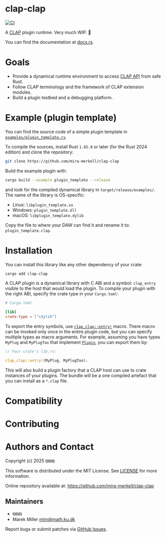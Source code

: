 # clap-clap

[![CI](https://github.com/mira-merkell/clap-clap/actions/workflows/CI.yml/badge.svg)](https://github.com/mira-merkell/clap-clap/actions/workflows/CI.yml)

A [CLAP] plugin runtime. Very much WIP. 🚧

You can find the documentation at [docs.rs][documentation].

[CLAP]: https://cleveraudio.org

[documentation]: https://docs.rs/clap-clap/latest/clap_clap/

# Goals

* Provide a dynamical runtime environment to access [CLAP API] from safe Rust.
* Follow CLAP terminology and the framework of CLAP extension modules.
* Build a plugin testbed and a debugging platform.

[CLAP API]: https://github.com/free-audio/clap/tree/main/include/clap

# Example (plugin template)

You can find the source code of a simple plugin template in [
`examples/plugin_template.rs`].

To compile the sources, install Rust `1.85.0` or later (for the Rust 2024
edition) and clone the repository:

```bash
git clone https://github.com/mira-merkell/clap-clap
```

Build the example plugin with:

```bash
cargo build --example plugin_template --release
```

and look for the compiled dynamical library in `target/release/examples/`. The
name of the library is OS-specific:

* Linux: `libplugin_template.so`
* Windows: `plugin_template.dll`
* macOS: `libplugin_template.dylib`

Copy the file to where your DAW can find it and rename it to:
`plugin_template.clap`.

[`examples/plugin_template.rs`]: ./examples/plugin_template.rs

# Installation

You can install this library like any other dependency of your crate:

```bash
cargo add clap-clap
```

A CLAP plugin is a dynamical library with C ABI and a symbol: `clap_entry`
visible to the host that would load the plugin. To compile your plugin with the
right ABI, specify the crate type in your `Cargo.toml`:

```toml
# Cargo.toml

[lib]
crate-type = ["cdylib"]
```

To export the entry symbols, use [`clap_clap::entry!`] macro. There macro can
be invoked only once in the entire plugin code, but you can specify multiple
types as macro arguments. For example, assuming you have types `MyPlug`
and `MyPlugToo` that implement [`Plugin`], you can export them by:

```rust
// Your crate's lib.rs:

clap_clap::entry!(MyPlug, MyPlugToo);
```

This will also build a plugin factory that a CLAP host can use to crate
instances
of your plugins. The bundle will be a one compiled artefact that you can install
as a `*.clap` file.

[`clap_clap::entry!`]: https://docs.rs/clap-clap/latest/clap_clap/macro.entry.html

[`Plugin`]: https://docs.rs/clap-clap/latest/clap_clap/plugin/trait.Plugin.html

# Compatibility

# Contributing

# Authors and Contact

Copyright (c) 2025 ⧉⧉⧉

This software is distributed under the MIT License. See [LICENSE](./LICENSE)
for more information.

Online repository available at: https://github.com/mira-merkell/clap-clap

## Maintainers

* ⧉⧉⧉
* Marek Miller <mlm@math.ku.dk>

Report bugs or submit patches via [GitHub Issues].

[GitHub Issues]: https://github.com/mira-merkell/clap-clap/issues